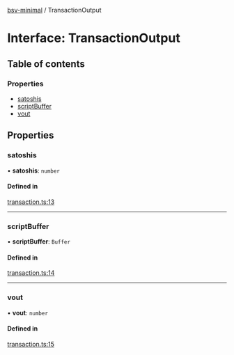 [bsv-minimal](../README.md) / TransactionOutput

# Interface: TransactionOutput

## Table of contents

### Properties

- [satoshis](TransactionOutput.md#satoshis)
- [scriptBuffer](TransactionOutput.md#scriptbuffer)
- [vout](TransactionOutput.md#vout)

## Properties

### satoshis

• **satoshis**: `number`

#### Defined in

[transaction.ts:13](https://github.com/andrewrjohn/bsv-minimal/blob/master/src/transaction.ts#L13)

___

### scriptBuffer

• **scriptBuffer**: `Buffer`

#### Defined in

[transaction.ts:14](https://github.com/andrewrjohn/bsv-minimal/blob/master/src/transaction.ts#L14)

___

### vout

• **vout**: `number`

#### Defined in

[transaction.ts:15](https://github.com/andrewrjohn/bsv-minimal/blob/master/src/transaction.ts#L15)
